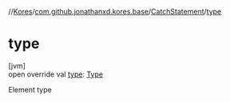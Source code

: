 //[Kores](../../../index.md)/[com.github.jonathanxd.kores.base](../index.md)/[CatchStatement](index.md)/[type](type.md)

# type

[jvm]\
open override val [type](type.md): [Type](https://docs.oracle.com/javase/8/docs/api/java/lang/reflect/Type.html)

Element type
